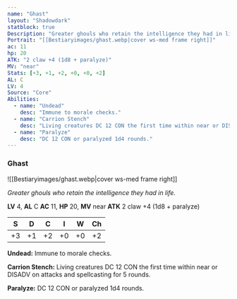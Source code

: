 ```yaml
---
name: "Ghast"
layout: "Shadowdark"
statblock: true
Description: "Greater ghouls who retain the intelligence they had in life."
Portrait: "[[Bestiaryimages/ghast.webp|cover ws-med frame right]]"
ac: 11
hp: 20
ATK: "2 claw +4 (1d8 + paralyze)"
MV: "near"
Stats: [+3, +1, +2, +0, +0, +2]
AL: C
LV: 4
Source: "Core"
Abilities:
  - name: "Undead"
    desc: "Immune to morale checks."
  - name: "Carrion Stench"
    desc: "Living creatures DC 12 CON the first time within near or DISADV on attacks and spellcasting for 5 rounds."
  - name: "Paralyze"
    desc: "DC 12 CON or paralyzed 1d4 rounds."
---
```


### Ghast

![[Bestiaryimages/ghast.webp|cover ws-med frame right]]

_Greater ghouls who retain the intelligence they had in life._

**LV** 4, **AL** C
**AC** 11, **HP** 20, **MV** near
**ATK** 2 claw +4 (1d8 + paralyze)

|  S  |  D  |  C  |  I  |  W  |  Ch  |
|:---:|:---:|:---:|:---:|:---:|:----:|
| +3 | +1 | +2 | +0 | +0 | +2 |

**Undead:** Immune to morale checks.

**Carrion Stench:** Living creatures DC 12 CON the first time within near or DISADV on attacks and spellcasting for 5 rounds.

**Paralyze:** DC 12 CON or paralyzed 1d4 rounds.

